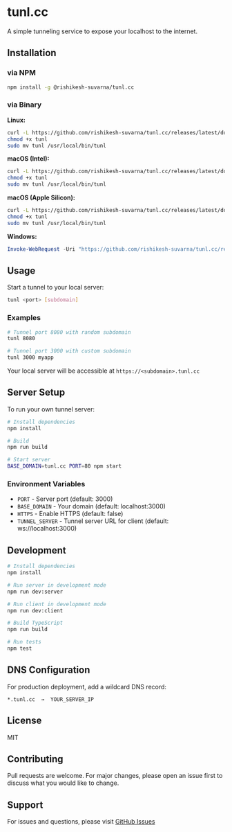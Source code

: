 # tunl.cc

A simple tunneling service to expose your localhost to the internet.

## Installation

### via NPM

```bash
npm install -g @rishikesh-suvarna/tunl.cc
```

### via Binary

**Linux:**

```bash
curl -L https://github.com/rishikesh-suvarna/tunl.cc/releases/latest/download/tunl-linux-x64 -o tunl
chmod +x tunl
sudo mv tunl /usr/local/bin/tunl
```

**macOS (Intel):**

```bash
curl -L https://github.com/rishikesh-suvarna/tunl.cc/releases/latest/download/tunl-macos-x64 -o tunl
chmod +x tunl
sudo mv tunl /usr/local/bin/tunl
```

**macOS (Apple Silicon):**

```bash
curl -L https://github.com/rishikesh-suvarna/tunl.cc/releases/latest/download/tunl-macos-arm64 -o tunl
chmod +x tunl
sudo mv tunl /usr/local/bin/tunl
```

**Windows:**

```powershell
Invoke-WebRequest -Uri "https://github.com/rishikesh-suvarna/tunl.cc/releases/latest/download/tunl-win-x64.exe" -OutFile "tunl.exe"
```

## Usage

Start a tunnel to your local server:

```bash
tunl <port> [subdomain]
```

### Examples

```bash
# Tunnel port 8080 with random subdomain
tunl 8080

# Tunnel port 3000 with custom subdomain
tunl 3000 myapp
```

Your local server will be accessible at `https://<subdomain>.tunl.cc`

## Server Setup

To run your own tunnel server:

```bash
# Install dependencies
npm install

# Build
npm run build

# Start server
BASE_DOMAIN=tunl.cc PORT=80 npm start
```

### Environment Variables

- `PORT` - Server port (default: 3000)
- `BASE_DOMAIN` - Your domain (default: localhost:3000)
- `HTTPS` - Enable HTTPS (default: false)
- `TUNNEL_SERVER` - Tunnel server URL for client (default: ws://localhost:3000)

## Development

```bash
# Install dependencies
npm install

# Run server in development mode
npm run dev:server

# Run client in development mode
npm run dev:client

# Build TypeScript
npm run build

# Run tests
npm test
```

## DNS Configuration

For production deployment, add a wildcard DNS record:

```
*.tunl.cc  →  YOUR_SERVER_IP
```

## License

MIT

## Contributing

Pull requests are welcome. For major changes, please open an issue first to discuss what you would like to change.

## Support

For issues and questions, please visit [GitHub Issues](https://github.com/rishikesh-suvarna/tunl.cc/issues)
